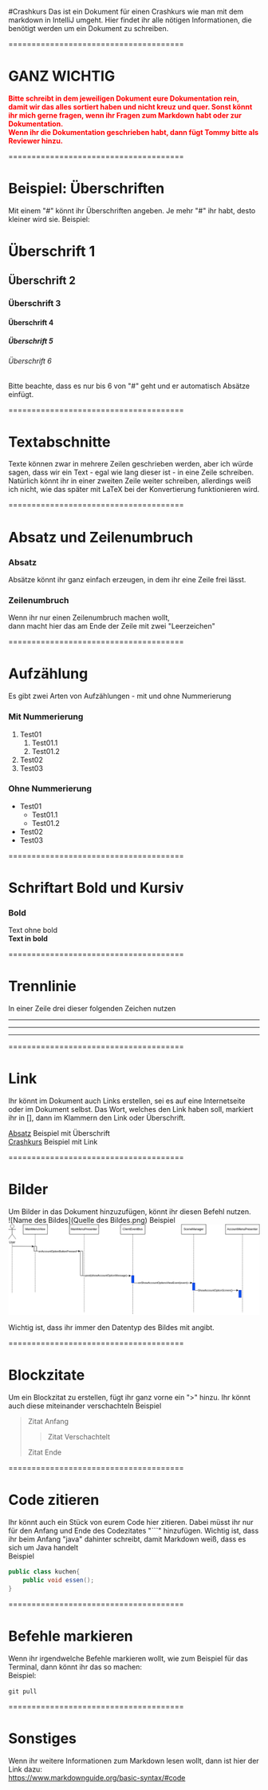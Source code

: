 #Crashkurs
Das ist ein Dokument für einen Crashkurs wie man mit dem markdown in IntelliJ umgeht. Hier findet ihr alle nötigen Informationen, die benötigt werden um ein Dokument zu schreiben. 

======================================

# GANZ WICHTIG
**<span style="color:red">
Bitte schreibt in dem jeweiligen Dokument eure Dokumentation rein, damit wir das alles sortiert haben und nicht kreuz und quer.
Sonst könnt ihr mich gerne fragen, wenn ihr Fragen zum Markdown habt oder zur Dokumentation.  
Wenn ihr die Dokumentation geschrieben habt, dann fügt Tommy bitte als Reviewer hinzu.
</span>**

======================================

# Beispiel: Überschriften
Mit einem "#" könnt ihr Überschriften angeben. Je mehr "#" ihr habt, desto kleiner wird sie.
Beispiel: 

# Überschrift 1
## Überschrift 2
### Überschrift 3
#### Überschrift 4
##### Überschrift 5
###### Überschrift 6

Bitte beachte, dass es nur bis 6 von "#" geht und er automatisch Absätze einfügt.

======================================

# Textabschnitte
Texte können zwar in mehrere Zeilen geschrieben werden, aber ich würde sagen, dass wir ein Text - egal wie lang dieser ist - in eine Zeile schreiben.
Natürlich könnt ihr in einer zweiten Zeile weiter schreiben, allerdings weiß ich nicht, wie das später mit LaTeX bei der Konvertierung funktionieren wird.

======================================

# Absatz und Zeilenumbruch
### Absatz
Absätze könnt ihr ganz einfach erzeugen, in dem ihr eine Zeile frei lässt.

### Zeilenumbruch
Wenn ihr nur einen Zeilenumbruch machen wollt,  
dann macht hier das am Ende der Zeile mit zwei "Leerzeichen"

======================================

# Aufzählung
Es gibt zwei Arten von Aufzählungen - mit und ohne Nummerierung

### Mit Nummerierung
1. Test01
   1. Test01.1
   2. Test01.2
2. Test02
3. Test03

### Ohne Nummerierung
- Test01
  - Test01.1
  - Test01.2
- Test02
- Test03

======================================

# Schriftart Bold und Kursiv
### Bold
Text ohne bold  
**Text in bold**

======================================

# Trennlinie
In einer Zeile drei dieser folgenden Zeichen nutzen

---

***

___

======================================

# Link
Ihr könnt im Dokument auch Links erstellen, sei es auf eine Internetseite oder im Dokument selbst.
Das Wort, welches den Link haben soll, markiert ihr in [], dann im Klammern den Link oder Überschrift.

[Absatz](#Absatz) Beispiel mit Überschrift  
[Crashkurs](https://www.markdownguide.org/basic-syntax/#overview) Beispiel mit Link

======================================

# Bilder
Um Bilder in das Dokument hinzuzufügen, könnt ihr diesen Befehl nutzen.  
![Name des Bildes](Quelle des Bildes.png)
Beispiel
![Name of Pic](../src/main/java/de/uol/swp/client/main/diagrams/AccountOptionsDiagram.png)

Wichtig ist, dass ihr immer den Datentyp des Bildes mit angibt.

======================================

# Blockzitate
Um ein Blockzitat zu erstellen, fügt ihr ganz vorne ein ">" hinzu. Ihr könnt auch diese miteinander verschachteln
Beispiel  
> Zitat Anfang
> 
>> Zitat Verschachtelt
> 
> Zitat Ende

======================================

# Code zitieren
Ihr könnt auch ein Stück von eurem Code hier zitieren.
Dabei müsst ihr nur für den Anfang und Ende des Codezitates "```" hinzufügen.
Wichtig ist, dass ihr beim Anfang "java" dahinter schreibt, damit Markdown weiß,
dass es sich um Java handelt  
Beispiel

```java
public class kuchen{
    public void essen();
}
``` 

======================================

# Befehle markieren
Wenn ihr irgendwelche Befehle markieren wollt, wie zum Beispiel für das Terminal, dann könnt ihr das so machen:  
Beispiel:  

`git pull`

======================================

# Sonstiges
Wenn ihr weitere Informationen zum Markdown lesen wollt, dann ist hier der Link dazu:  
https://www.markdownguide.org/basic-syntax/#code

